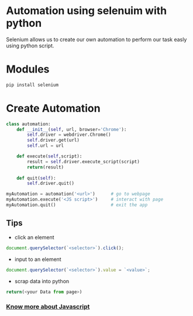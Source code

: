 
# Automation using selenuim with python
Selenium allows us to create our own automation to perform our task easly using python script. 
# Modules
```bash
pip install selenium
```
# Create Automation
```python
class automation:
    def __init__(self, url, browser='Chrome'):
        self.driver = webdriver.Chrome()
        self.driver.get(url)
        self.url = url

    def execute(self,script):
        result = self.driver.execute_script(script)
        return(result)
        
    def quit(self):
        self.driver.quit()

myAutomation = automation('<url>')      # go to webpage
myAutomation.execute('<JS script>')     # interact with page
myAutomation.quit()                     # exit the app

```
## Tips
- click an element 
```Javascript
document.querySelector(`<selector>`).click();
```
- input to an element 
```Javascript
document.querySelector(`<selector>`).value = `<value>`;
```
- scrap data into python 
```Javascript
return(<your Data from page>)
```
### [Know more about Javascript](https://www.w3schools.com/js/)
